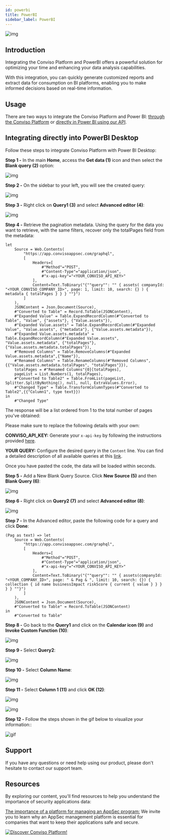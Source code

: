 ```yaml
---
id: powerbi
title: PowerBI
sidebar_label: PowerBI
---
```

<div style={{textAlign: 'center'}}>

![img](../../static/img/powerbi-layout.png)

</div>

## Introduction

Integrating the Conviso Platform and PowerBI offers a powerful solution for optimizing your time and enhancing your data analysis capabilities.

With this integration, you can quickly generate customized reports and extract data for consumption on BI platforms, enabling you to make informed decisions based on real-time information.

## Usage

There are two ways to integrate the Conviso Platform and Power BI: [through the Conviso Platform](#integrating-using-conviso-platform-configuration) or [directly in Power BI using our API](#integrating-directly-into-powerbi-desktop).

## Integrating directly into PowerBI Desktop

Follow these steps to integrate Conviso Platform with Power BI Desktop:

**Step 1 -** In the main **Home**, access the **Get data (1)** icon and then select the **Blank query (2)** option:

<div style={{textAlign: 'center'}}>

![img](../../static/img/powerbi/power-bi-img1.png)

</div>

**Step 2 -** On the sidebar to your left, you will see the created query:

<div style={{textAlign: 'center'}}>

![img](../../static/img/powerbi/power-bi-img2.png)

</div>

**Step 3 -** Right click on **Query1 (3)** and  select **Advanced editor (4)**:

<div style={{textAlign: 'center'}}>

![img](../../static/img/powerbi/power-bi-img3.png)

</div>

**Step 4 -** Retrieve the pagination metadata.  Using the query for the data you want to retrieve, with the same filters, recover only the totalPages field from the metadata:

```
let
    Source = Web.Contents(
        "https://app.convisoappsec.com/graphql",
        [
            Headers=[
                #"Method"="POST",
                #"Content-Type"="application/json",
                #"x-api-key"="<YOUR_CONVISO_API_KEY>"
            ],
            Content=Text.ToBinary("{""query"": "" { assets( companyId: "<YOUR_CONVISO_COMPANY_ID>", page: 1, limit: 10, search: {} ) { metadata { totalPages } } } ""}")
        ]
    ),
    JSONContent = Json.Document(Source),
    #"Converted to Table" = Record.ToTable(JSONContent),
    #"Expanded Value" = Table.ExpandRecordColumn(#"Converted to Table", "Value", {"assets"}, {"Value.assets"}),
    #"Expanded Value.assets" = Table.ExpandRecordColumn(#"Expanded Value", "Value.assets", {"metadata"}, {"Value.assets.metadata"}),
    #"Expanded Value.assets.metadata" = Table.ExpandRecordColumn(#"Expanded Value.assets", "Value.assets.metadata", {"totalPages"}, {"Value.assets.metadata.totalPages"}),
    #"Removed Columns" = Table.RemoveColumns(#"Expanded Value.assets.metadata",{"Name"}),
    #"Renamed Columns" = Table.RenameColumns(#"Removed Columns",{{"Value.assets.metadata.totalPages", "totalPages"}}),
    totalPages = #"Renamed Columns"{0}[totalPages],
    pageList = List.Numbers(1, totalPages),
    #"Converted to Table2" = Table.FromList(pageList, Splitter.SplitByNothing(), null, null, ExtraValues.Error),
    #"Changed Type" = Table.TransformColumnTypes(#"Converted to Table2",{{"Column1", type text}})
in
    #"Changed Type"
```

The response will be a list ordered from 1 to the total number of pages you've obtained:

Please make sure to replace the following details with your own:

**CONVISO_API_KEY:** Generate your ```x-api-key``` by following the instructions provided [here](/docs/api/generate-apikey.md).

<!--**COMPANY_ID:** Obtain your company id by navigating to the "Companies" section under "Settings" in the Conviso Platform.-->

**YOUR QUERY:** Configure the desired query in the ```Content``` line. You can find a detailed description of all available queries at this [link](/docs/api/graphql/introduction.md).

Once you have pasted the code, the data will be loaded within seconds.

**Step 5 -** Add a New Blank Query Source. Click **New Source (5)** and then **Blank Query (6)**:

<div style={{textAlign: 'center'}}>

![img](../../static/img/powerbi/power-bi-img4.png)

</div>

**Step 6 -**  Right click on **Query2 (7)** and select **Advanced editor (8)**:

<div style={{textAlign: 'center'}}>

![img](../../static/img/powerbi/power-bi-img5.png)

</div>

**Step 7 -** In the Advanced editor, paste the following code for a query and click **Done**:

```
(Pag as text) => let
    Source = Web.Contents(
        "https://app.convisoappsec.com/graphql",
        [
            Headers=[
                #"Method"="POST",
                #"Content-Type"="application/json",
                #"x-api-key"="<YOUR_CONVISO_API_KEY>"
            ],
            Content=Text.ToBinary("{""query"": "" { assets(companyId: "<YOUR_COMPANY_ID>", page: " & Pag & ", limit: 10, search: {}) { collection { id name businessImpact riskScore { current { value } } } } } ""}")
        ]
    ),
    JSONContent = Json.Document(Source),
    #"Converted to Table" = Record.ToTable(JSONContent)
in
    #"Converted to Table"
```

**Step 8 -** Go back to the **Query1** and click on the **Calendar icon (9)** and **Invoke Custom Function (10)**:

<div style={{textAlign: 'center'}}>

![img](../../static/img/powerbi/power-bi-img6.png)

</div>

**Step 9 -** Select **Query2**:

<div style={{textAlign: 'center'}}>

![img](../../static/img/powerbi/power-bi-img7.png)

</div>

**Step 10 -** Select **Column Name**:

<div style={{textAlign: 'center'}}>

![img](../../static/img/powerbi/power-bi-img8.png)

</div>

**Step 11 -** Select **Column 1 (11)** and click **OK (12)**:

<div style={{textAlign: 'center'}}>

![img](../../static/img/powerbi/power-bi-img9.png)

</div>

<div style={{textAlign: 'center'}}>

![img](../../static/img/powerbi/power-bi-img10.png)

</div>

**Step 12 -** Follow the steps shown in the gif below to visualize your information::

<div style={{textAlign: 'center'}}>

![gif](../../static/img/powerbi/power-bi-img11.gif)

</div>

## Support

If you have any questions or need help using our product, please don't hesitate to contact our support team.

## Resources

By exploring our content, you'll find resources to help you understand the importance of security applications data:

[The importance of a platform for managing an AppSec program:](https://bit.ly/42JEfrq) We invite you to learn why an AppSec management platform is essential for companies that want to keep their applications safe and secure.

[![Discover Conviso Platform!](https://no-cache.hubspot.com/cta/default/5613826/interactive-125788977029.png)](https://cta-service-cms2.hubspot.com/web-interactives/public/v1/track/redirect?encryptedPayload=AVxigLKtcWzoFbzpyImNNQsXC9S54LjJuklwM39zNd7hvSoR%2FVTX%2FXjNdqdcIIDaZwGiNwYii5hXwRR06puch8xINMyL3EXxTMuSG8Le9if9juV3u%2F%2BX%2FCKsCZN1tLpW39gGnNpiLedq%2BrrfmYxgh8G%2BTcRBEWaKasQ%3D&webInteractiveContentId=125788977029&portalId=5613826)